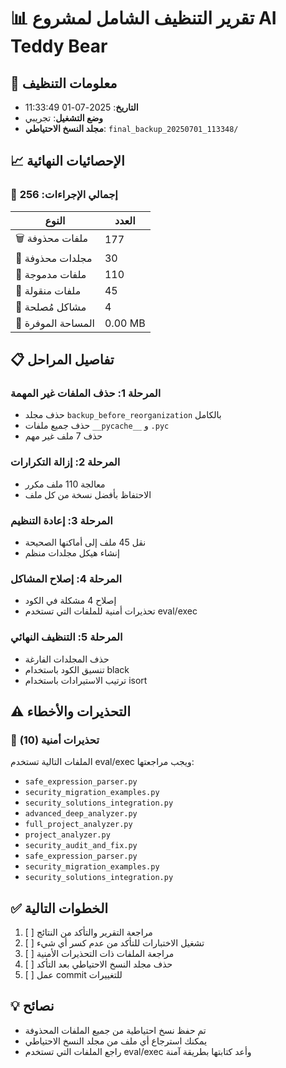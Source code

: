 # 📊 تقرير التنظيف الشامل لمشروع AI Teddy Bear

## 📅 معلومات التنظيف
- **التاريخ**: 2025-07-01 11:33:49
- **وضع التشغيل**: تجريبي
- **مجلد النسخ الاحتياطي**: `final_backup_20250701_113348/`

## 📈 الإحصائيات النهائية

### 🎯 إجمالي الإجراءات: 256

| النوع | العدد |
|------|-------|
| 🗑️ ملفات محذوفة | 177 |
| 📁 مجلدات محذوفة | 30 |
| 🔄 ملفات مدموجة | 110 |
| 📂 ملفات منقولة | 45 |
| 🔧 مشاكل مُصلحة | 4 |
| 💾 المساحة الموفرة | 0.00 MB |

## 📋 تفاصيل المراحل

### المرحلة 1: حذف الملفات غير المهمة
- حذف مجلد `backup_before_reorganization` بالكامل
- حذف جميع ملفات `__pycache__` و `.pyc`
- حذف 7 ملف غير مهم

### المرحلة 2: إزالة التكرارات
- معالجة 110 ملف مكرر
- الاحتفاظ بأفضل نسخة من كل ملف

### المرحلة 3: إعادة التنظيم
- نقل 45 ملف إلى أماكنها الصحيحة
- إنشاء هيكل مجلدات منظم

### المرحلة 4: إصلاح المشاكل
- إصلاح 4 مشكلة في الكود
- تحذيرات أمنية للملفات التي تستخدم eval/exec

### المرحلة 5: التنظيف النهائي
- حذف المجلدات الفارغة
- تنسيق الكود باستخدام black
- ترتيب الاستيرادات باستخدام isort

## ⚠️ التحذيرات والأخطاء

### 🔴 تحذيرات أمنية (10)
الملفات التالية تستخدم eval/exec ويجب مراجعتها:
- `safe_expression_parser.py`
- `security_migration_examples.py`
- `security_solutions_integration.py`
- `advanced_deep_analyzer.py`
- `full_project_analyzer.py`
- `project_analyzer.py`
- `security_audit_and_fix.py`
- `safe_expression_parser.py`
- `security_migration_examples.py`
- `security_solutions_integration.py`

## ✅ الخطوات التالية

1. [ ] مراجعة التقرير والتأكد من النتائج
2. [ ] تشغيل الاختبارات للتأكد من عدم كسر أي شيء
3. [ ] مراجعة الملفات ذات التحذيرات الأمنية
4. [ ] حذف مجلد النسخ الاحتياطي بعد التأكد
5. [ ] عمل commit للتغييرات

## 💡 نصائح
- تم حفظ نسخ احتياطية من جميع الملفات المحذوفة
- يمكنك استرجاع أي ملف من مجلد النسخ الاحتياطي
- راجع الملفات التي تستخدم eval/exec وأعد كتابتها بطريقة آمنة
